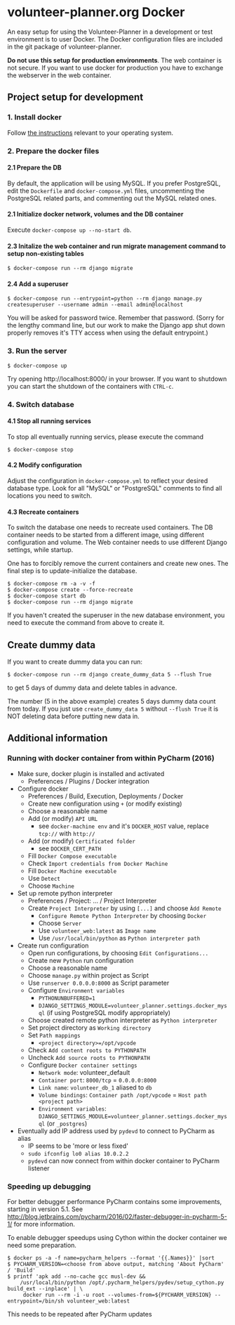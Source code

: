 # volunteer-planner.org Docker
An easy setup for using the Volunteer-Planner in a development or test environment is to user Docker.
The Docker configuration files are included in the git package of volunteer-planner.

**Do not use this setup for production environments**.
The web container is not secure. If you want to use docker for production you have to exchange the webserver in the web
container.

## Project setup for development

### 1. Install docker

Follow [the instructions](https://docs.docker.com/engine/installation/) relevant to your operating system.

### 2. Prepare the docker files

#### 2.1 Prepare the DB

By default, the application will be using MySQL. If you prefer PostgreSQL, edit
the `Dockerfile` and `docker-compose.yml` files, uncommenting the PostgreSQL
related parts, and commenting out the MySQL related ones.

#### 2.1 Initialize docker network, volumes and the DB container

Execute `docker-compose up --no-start db`.

#### 2.3 Initalize the web container and run migrate management command to setup non-existing tables

    $ docker-compose run --rm django migrate

#### 2.4 Add a superuser

    $ docker-compose run --entrypoint=python --rm django manage.py createsuperuser --username admin --email admin@localhost

You will be asked for password twice. Remember that password.
(Sorry for the lengthy command line, but our work to make the Django app shut down properly removes it's TTY access when using the default entrypoint.)

### 3. Run the server

    $ docker-compose up

Try opening http://localhost:8000/ in your browser. If you want to shutdown you can start the shutdown of the containers with `CTRL-c`.

### 4. Switch database

#### 4.1 Stop all running services

To stop all eventually running servics, please execute the command

    $ docker-compose stop

#### 4.2 Modify configuration

Adjust the configuration in ```docker-compose.yml``` to reflect your desired
database type. Look for all "MySQL" or "PostgreSQL" comments to find all locations you need to switch.

#### 4.3 Recreate containers

To switch the database one needs to recreate used containers.
The DB container needs to be started from a different image, using different configuration and volume.
The Web container needs to use different Django settings, while startup.

One has to forcibly remove the current containers and create new ones.
The final step is to update-initialize the database.

    $ docker-compose rm -a -v -f
    $ docker-compose create --force-recreate
    $ docker-compose start db
    $ docker-compose run --rm django migrate

If you haven't created the superuser in the new database environment, you need to execute the command from above to create it.

## Create dummy data
If you want to create dummy data you can run:

    $ docker-compose run --rm django create_dummy_data 5 --flush True

to get 5 days of dummy data and delete tables in advance.

The number (5 in the above example) creates 5 days dummy data count from today.
If you just use `create_dummy_data 5` without `--flush True` it is NOT deleting data before putting new data in.

## Additional information

### Running with docker container from within PyCharm (2016)

- Make sure, docker plugin is installed and activated
  - Preferences / Plugins / Docker integration
- Configure docker
  - Preferences / Build, Execution, Deployments / Docker
  - Create new configuration using ```+``` (or modify existing)
  - Choose a reasonable name
  - Add (or modify) ```API URL```
    - see ```docker-machine env``` and it's ```DOCKER_HOST``` value, replace ```tcp://``` with ```http://```
  - Add (or modify) ```Certificated folder```
    - see ```DOCKER_CERT_PATH```
  - Fill ```Docker Compose executable```
  - Check ```Import credentials from Docker Machine```
  - Fill ```Docker Machine executable```
  - Use ```Detect```
  - Choose ```Machine```
- Set up remote python interpreter
  - Preferences / Project: ... / Project Interpreter
  - Create ```Project Interpreter``` by using ```[...]``` and choose ```Àdd Remote```
    - ```Configure Remote Python Interpreter``` by choosing ```Docker```
    - Choose ```Server```
    - Use ```volunteer_web:latest``` as ```Image name```
    - Use ```/usr/local/bin/python``` as ```Python interpreter path```
- Create run configuration
  - Open run configurations, by choosing ```Edit Configurations...```
  - Create new ```Python``` run configuration
  - Choose a reasonable name
  - Choose ```manage.py``` within project as Script
  - Use ```runserver 0.0.0.0:8000``` as Script parameter
  - Configure ```Environment variables```
    - ```PYTHONUNBUFFERED=1```
    - ```DJANGO_SETTINGS_MODULE=volunteer_planner.settings.docker_mysql``` (if using PostgreSQL modify appropriately)
  - Choose created remote python interpreter as ```Python interpreter```
  - Set project directory as ```Working directory```
  - Set ```Path mappings```
    - ```<project directory>=/opt/vpcode```
  - Check ```Add content roots to PYTHONPATH```
  - Uncheck ```Add source roots to PYTHONPATH```
  - Configure ```Docker container settings```
    - ```Network mode```: volunteer_default
    - ```Container port```: ```8000/tcp``` = ```0.0.0.0:8000```
    - ```Link name```: ```volunteer_db_1``` aliased to ```db```
    - ```Volume bindings```: ```Container path /opt/vpcode``` = ```Host path <project path>```
    - ```Environment variables```: ```DJANGO_SETTINGS_MODULE=volunteer_planner.settings.docker_mysql``` (or ```_postgres```)
- Eventually add IP address used by ```pydevd``` to connect to PyCharm as alias
  - IP seems to be 'more or less fixed'
  - ```sudo ifconfig lo0 alias 10.0.2.2```
  - ```pydevd``` can now connect from within docker container to PyCharm listener

### Speeding up debugging

For better debugger performance PyCharm contains some improvements, starting in version 5.1.
See http://blog.jetbrains.com/pycharm/2016/02/faster-debugger-in-pycharm-5-1/ for more information.

To enable debugger speedups using Cython within the docker container we need some preparation.

    $ docker ps -a -f name=pycharm_helpers --format '{{.Names}}' |sort
    $ PYCHARM_VERSION=<choose from above output, matching 'About PyCharm' / 'Build'
    $ printf 'apk add --no-cache gcc musl-dev &&
        /usr/local/bin/python /opt/.pycharm_helpers/pydev/setup_cython.py build_ext --inplace' | \
         docker run --rm -i -u root --volumes-from=${PYCHARM_VERSION} --entrypoint=/bin/sh volunteer_web:latest

This needs to be repeated after PyCharm updates
